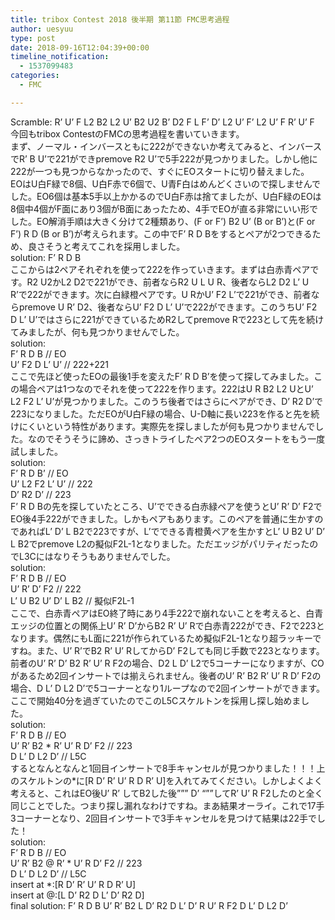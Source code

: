 ```yaml
---
title: tribox Contest 2018 後半期 第11節 FMC思考過程
author: uesyuu
type: post
date: 2018-09-16T12:04:39+00:00
timeline_notification:
  - 1537099483
categories:
  - FMC

---
```

Scramble: R&#8217; U&#8217; F L2 B2 L2 U&#8217; B2 U2 B&#8217; D2 F L F&#8217; D&#8217; L2 U&#8217; F&#8217; L2 U&#8217; F R&#8217; U&#8217; F  
今回もtribox ContestのFMCの思考過程を書いていきます。  
まず、ノーマル・インバースともに222ができないか考えてみると、インバースでR’ B U’で221ができpremove R2 U’で5手222が見つかりました。しかし他に222が一つも見つからなかったので、すぐにEOスタートに切り替えました。  
EOはU白F緑で8個、U白F赤で6個で、U青F白はめんどくさいので探しませんでした。EO6個は基本5手以上かかるのでU白F赤は捨てましたが、U白F緑のEOは8個中4個がF面にあり3個がB面にあったため、4手でEOが直る非常にいい形でした。EO解消手順は大きく分けて2種類あり、(F or F’) B2 U’ (B or B’)と(F or F’) R D (B or B’)が考えられます。この中でF’ R D Bをするとペアが2つできるため、良さそうと考えてこれを採用しました。  
solution: F’ R D B  
ここからは2ペアそれぞれを使って222を作っていきます。まずは白赤青ペアです。R2 U2かL2 D2で221ができ、前者ならR2 U L U R、後者ならL2 D2 L’ U R’で222ができます。次に白緑橙ペアです。U RかU’ F2 L’で221ができ、前者ならpremove U R’ D2、後者ならU’ F2 D L’ U’で222ができます。このうちU’ F2 D L’ U’ではさらに221ができているためR2してpremove Rで223として先を続けてみましたが、何も見つかりませんでした。  
solution:  
F’ R D B // EO  
U’ F2 D L’ U’ // 222+221  
ここで先ほど使ったEOの最後1手を変えたF’ R D B’を使って探してみました。この場合ペアは1つなのでそれを使って222を作ります。222はU R B2 L2 UとU’ L2 F2 L’ U’が見つかりました。このうち後者ではさらにペアができ、D’ R2 D’で223になりました。ただEOがU白F緑の場合、U-D軸に長い223を作ると先を続けにくいという特性があります。実際先を探しましたが何も見つかりませんでした。なのでそうそうに諦め、さっきトライしたペア2つのEOスタートをもう一度試しました。  
solution:  
F’ R D B’ // EO  
U’ L2 F2 L’ U’ // 222  
D’ R2 D’ // 223  
F’ R D Bの先を探していたところ、U’でできる白赤緑ペアを使うとU’ R’ D’ F2でEO後4手222ができました。しかもペアもあります。このペアを普通に生かすのであればL’ D’ L B2で223ですが、L’でできる青橙黄ペアを生かすとL’ U B2 U’ D’ L B2でpremove L2の擬似F2L-1となりました。ただエッジがパリティだったのでL3Cにはなりそうもありませんでした。  
solution:  
F’ R D B // EO  
U’ R’ D’ F2 // 222  
L’ U B2 U’ D’ L B2 // 擬似F2L-1  
ここで、白赤青ペアはEO終了時にあり4手222で崩れないことを考えると、白青エッジの位置との関係上U’ R’ D’からB2 R’ U’ Rで白赤青222ができ、F2で223となります。偶然にもL面に221が作られているため擬似F2L-1となり超ラッキーですね。また、U’ R’でB2 R’ U’ RしてからD’ F2しても同じ手数で223となります。前者のU’ R’ D’ B2 R’ U’ R F2の場合、D2 L D’ L2で5コーナーになりますが、COがあるため2回インサートでは揃えられません。後者のU’ R’ B2 R’ U’ R D’ F2の場合、D L’ D L2 D’で5コーナーとなり1ループなので2回インサートができます。ここで開始40分を過ぎていたのでこのL5Cスケルトンを採用し探し始めました。  
solution:  
F’ R D B // EO  
U’ R’ B2 * R’ U’ R D’ F2 // 223  
D L’ D L2 D’ // L5C  
するとなんとなんと1回目インサートで8手キャンセルが見つかりました！！！上のスケルトンの*に[R D’ R’ U’ R D R’ U]を入れてみてください。しかしよくよく考えると、これはEO後U’ R’ してB2した後””” D’ “””してR’ U’ R F2したのと全く同じことでした。つまり探し漏れなわけですね。まあ結果オーライ。これで17手3コーナーとなり、2回目インサートで3手キャンセルを見つけて結果は22手でした！  
solution:  
F’ R D B // EO  
U’ R’ B2 @ R’ * U’ R D’ F2 // 223  
D L’ D L2 D’ // L5C  
insert at *:[R D’ R’ U’ R D R’ U]  
insert at @:[L D’ R2 D L’ D’ R2 D]  
final solution: F’ R D B U’ R’ B2 L D’ R2 D L’ D’ R U’ R F2 D L’ D L2 D’